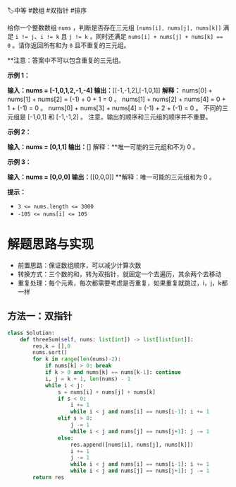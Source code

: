 🏷中等 #数组 #双指针 #排序 

给你一个整数数组 `nums` ，判断是否存在三元组 `[nums[i], nums[j], nums[k]]` 满足 `i != j`、`i != k` 且 `j != k` ，同时还满足 `nums[i] + nums[j] + nums[k] == 0` 。请你返回所有和为 `0` 且不重复的三元组。

**注意：答案中不可以包含重复的三元组。

**示例 1：**

**输入：nums = [-1,0,1,2,-1,-4]
输出：**[[-1,-1,2],[-1,0,1]]
**解释：**
nums[0] + nums[1] + nums[2] = (-1) + 0 + 1 = 0 。
nums[1] + nums[2] + nums[4] = 0 + 1 + (-1) = 0 。
nums[0] + nums[3] + nums[4] = (-1) + 2 + (-1) = 0 。
不同的三元组是 [-1,0,1] 和 [-1,-1,2] 。
注意，输出的顺序和三元组的顺序并不重要。

**示例 2：**

**输入：nums = [0,1,1]
输出：**[]
解释：**唯一可能的三元组和不为 0 。

**示例 3：**

**输入：nums = [0,0,0]
输出：**[[0,0,0]]
**解释：唯一可能的三元组和为 0 。

**提示：**

- `3 <= nums.length <= 3000`
- `-105 <= nums[i] <= 105`


# 解题思路与实现

- 前置思路：保证数组顺序，可以减少计算次数
- 转换方式：三个数的和，转为双指针，就固定一个去遍历，其余两个去移动
- 重复处理：每个元素，每次都需要考虑是否重复，如果重复就跳过，i，j，k都一样

## 方法一：双指针

```python
class Solution:
    def threeSum(self, nums: list[int]) -> list[list[int]]:
        res,k = [],0
        nums.sort()
        for k in range(len(nums)-2):
            if nums[k] > 0: break
            if k > 0 and nums[k] == nums[k-1]: continue
            i, j = k + 1, len(nums) - 1
            while i < j:
                s = nums[i] + nums[j] + nums[k]
                if s < 0:
                    i += 1
                    while i < j and nums[i] == nums[i-1]: i += 1
                elif s > 0:
                    j -= 1
                    while i < j and nums[j] == nums[j+1]: j -= 1
                else:
                    res.append([nums[i], nums[j], nums[k]])
                    i += 1
                    j -= 1
                    while i < j and nums[i] == nums[i-1]: i += 1
                    while i < j and nums[j] == nums[j+1]: j -= 1
        return res
```